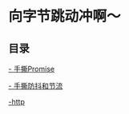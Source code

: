 # 向字节跳动冲啊～

## 目录  

[- 手撕Promise](https://github.com/961998264/study/tree/master/promise)

[- 手撕防抖和节流](https://github.com/961998264/study/tree/debounce_throttle/debounce%26throttle)

[-http](https://github.com/961998264/study/tree/master/http)